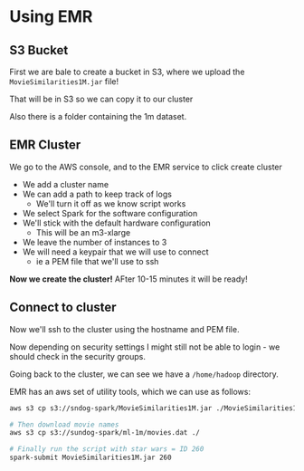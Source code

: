 # Using EMR 

## S3 Bucket

First we are bale to create a bucket in S3, where we upload the `MovieSimilarities1M.jar` file!

That will be in S3 so we can copy it to our cluster

Also there is a folder containing the 1m dataset.

## EMR Cluster

We go to the AWS console, and to the EMR service to click create cluster

* We add a cluster name
* We can add a path to keep track of logs
    - We'll turn it off as we know script works
* We select Spark for the software configuration
* We'll stick with the default hardware configuration
    - This will be an m3-xlarge
* We leave the number of instances to 3
* We will need a keypair that we will use to connect
    - ie a PEM file that we'll use to ssh 

**Now we create the cluster!** AFter 10-15 minutes it will be ready!

## Connect to cluster

Now we'll ssh to the cluster using the hostname and PEM file.

Now depending on security settings I might still not be able to login - we should check in the security groups.

Going back to the cluster, we can see we have a `/home/hadoop` directory.

EMR has an aws set of utility tools, which we can use as follows:

``` bash
aws s3 cp s3://sndog-spark/MovieSimilarities1M.jar ./MovieSimilarities1M.jar

# Then download movie names
aws s3 cp s3://sundog-spark/ml-1m/movies.dat ./

# Finally run the script with star wars = ID 260
spark-submit MovieSimilarities1M.jar 260
```




